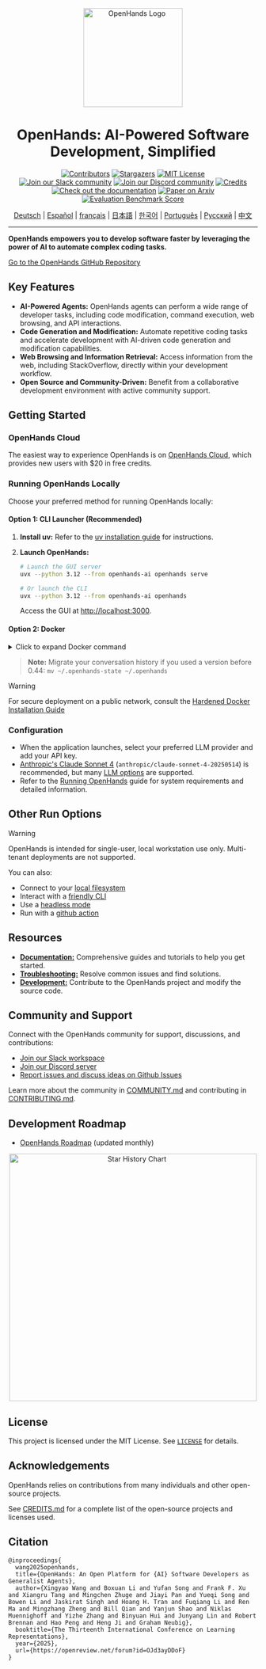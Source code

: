 <div align="center">
  <img src="./docs/static/img/logo.png" alt="OpenHands Logo" width="200">
  <h1>OpenHands: AI-Powered Software Development, Simplified</h1>
</div>

<div align="center">
  <a href="https://github.com/All-Hands-AI/OpenHands/graphs/contributors"><img src="https://img.shields.io/github/contributors/All-Hands-AI/OpenHands?style=for-the-badge&color=blue" alt="Contributors"></a>
  <a href="https://github.com/All-Hands-AI/OpenHands/stargazers"><img src="https://img.shields.io/github/stars/All-Hands-AI/OpenHands?style=for-the-badge&color=blue" alt="Stargazers"></a>
  <a href="https://github.com/All-Hands-AI/OpenHands/blob/main/LICENSE"><img src="https://img.shields.io/github/license/All-Hands-AI/OpenHands?style=for-the-badge&color=blue" alt="MIT License"></a>
  <br/>
  <a href="https://join.slack.com/t/openhands-ai/shared_invite/zt-3847of6xi-xuYJIPa6YIPg4ElbDWbtSA"><img src="https://img.shields.io/badge/Slack-Join%20Us-red?logo=slack&logoColor=white&style=for-the-badge" alt="Join our Slack community"></a>
  <a href="https://discord.gg/ESHStjSjD4"><img src="https://img.shields.io/badge/Discord-Join%20Us-purple?logo=discord&logoColor=white&style=for-the-badge" alt="Join our Discord community"></a>
  <a href="https://github.com/All-Hands-AI/OpenHands/blob/main/CREDITS.md"><img src="https://img.shields.io/badge/Project-Credits-blue?style=for-the-badge&color=FFE165&logo=github&logoColor=white" alt="Credits"></a>
  <br/>
  <a href="https://docs.all-hands.dev/usage/getting-started"><img src="https://img.shields.io/badge/Documentation-000?logo=googledocs&logoColor=FFE165&style=for-the-badge" alt="Check out the documentation"></a>
  <a href="https://arxiv.org/abs/2407.16741"><img src="https://img.shields.io/badge/Paper%20on%20Arxiv-000?logoColor=FFE165&logo=arxiv&style=for-the-badge" alt="Paper on Arxiv"></a>
  <a href="https://docs.google.com/spreadsheets/d/1wOUdFCMyY6Nt0AIqF705KN4JKOWgeI4wUGUP60krXXs/edit?gid=0#gid=0"><img src="https://img.shields.io/badge/Benchmark%20score-000?logoColor=FFE165&logo=huggingface&style=for-the-badge" alt="Evaluation Benchmark Score"></a>

  <!-- Keep these links. Translations will automatically update with the README. -->
  <a href="https://www.readme-i18n.com/All-Hands-AI/OpenHands?lang=de">Deutsch</a> |
  <a href="https://www.readme-i18n.com/All-Hands-AI/OpenHands?lang=es">Español</a> |
  <a href="https://www.readme-i18n.com/All-Hands-AI/OpenHands?lang=fr">français</a> |
  <a href="https://www.readme-i18n.com/All-Hands-AI/OpenHands?lang=ja">日本語</a> |
  <a href="https://www.readme-i18n.com/All-Hands-AI/OpenHands?lang=ko">한국어</a> |
  <a href="https://www.readme-i18n.com/All-Hands-AI/OpenHands?lang=pt">Português</a> |
  <a href="https://www.readme-i18n.com/All-Hands-AI/OpenHands?lang=ru">Русский</a> |
  <a href="https://www.readme-i18n.com/All-Hands-AI/OpenHands?lang=zh">中文</a>

  <hr>
</div>

**OpenHands empowers you to develop software faster by leveraging the power of AI to automate complex coding tasks.**  

[Go to the OpenHands GitHub Repository](https://github.com/All-Hands-AI/OpenHands)

## Key Features

*   **AI-Powered Agents:** OpenHands agents can perform a wide range of developer tasks, including code modification, command execution, web browsing, and API interactions.
*   **Code Generation and Modification:**  Automate repetitive coding tasks and accelerate development with AI-driven code generation and modification capabilities.
*   **Web Browsing and Information Retrieval:**  Access information from the web, including StackOverflow, directly within your development workflow.
*   **Open Source and Community-Driven:** Benefit from a collaborative development environment with active community support.

## Getting Started

### OpenHands Cloud

The easiest way to experience OpenHands is on [OpenHands Cloud](https://app.all-hands.dev), which provides new users with $20 in free credits.

### Running OpenHands Locally

Choose your preferred method for running OpenHands locally:

#### Option 1: CLI Launcher (Recommended)

1.  **Install uv:** Refer to the [uv installation guide](https://docs.astral.sh/uv/getting-started/installation/) for instructions.
2.  **Launch OpenHands:**

    ```bash
    # Launch the GUI server
    uvx --python 3.12 --from openhands-ai openhands serve

    # Or launch the CLI
    uvx --python 3.12 --from openhands-ai openhands
    ```

    Access the GUI at [http://localhost:3000](http://localhost:3000).

#### Option 2: Docker

<details>
<summary>Click to expand Docker command</summary>

```bash
docker pull docker.all-hands.dev/all-hands-ai/runtime:0.52-nikolaik

docker run -it --rm --pull=always \
    -e SANDBOX_RUNTIME_CONTAINER_IMAGE=docker.all-hands.dev/all-hands-ai/runtime:0.52-nikolaik \
    -e LOG_ALL_EVENTS=true \
    -v /var/run/docker.sock:/var/run/docker.sock \
    -v ~/.openhands:/.openhands \
    -p 3000:3000 \
    --add-host host.docker.internal:host-gateway \
    --name openhands-app \
    docker.all-hands.dev/all-hands-ai/openhands:0.52
```
</details>

> **Note:** Migrate your conversation history if you used a version before 0.44: `mv ~/.openhands-state ~/.openhands`

> [!WARNING]
> For secure deployment on a public network, consult the [Hardened Docker Installation Guide](https://docs.all-hands.dev/usage/runtimes/docker#hardened-docker-installation)

### Configuration

*   When the application launches, select your preferred LLM provider and add your API key.
*   [Anthropic's Claude Sonnet 4](https://www.anthropic.com/api) (`anthropic/claude-sonnet-4-20250514`) is recommended, but many [LLM options](https://docs.all-hands.dev/usage/llms) are supported.
*   Refer to the [Running OpenHands](https://docs.all-hands.dev/usage/installation) guide for system requirements and detailed information.

## Other Run Options

> [!WARNING]
> OpenHands is intended for single-user, local workstation use only.  Multi-tenant deployments are not supported.

You can also:

*   Connect to your [local filesystem](https://docs.all-hands.dev/usage/runtimes/docker#connecting-to-your-filesystem)
*   Interact with a [friendly CLI](https://docs.all-hands.dev/usage/how-to/cli-mode)
*   Use a [headless mode](https://docs.all-hands.dev/usage/how-to/headless-mode)
*   Run with a [github action](https://docs.all-hands.dev/usage/how-to/github-action)

## Resources

*   [**Documentation:**](https://docs.all-hands.dev/usage/getting-started) Comprehensive guides and tutorials to help you get started.
*   [**Troubleshooting:**](https://docs.all-hands.dev/usage/troubleshooting)  Resolve common issues and find solutions.
*   [**Development:**](https://github.com/All-Hands-AI/OpenHands/blob/main/Development.md) Contribute to the OpenHands project and modify the source code.

## Community and Support

Connect with the OpenHands community for support, discussions, and contributions:

*   [Join our Slack workspace](https://join.slack.com/t/openhands-ai/shared_invite/zt-3847of6xi-xuYJIPa6YIPg4ElbDWbtSA)
*   [Join our Discord server](https://discord.gg/ESHStjSjD4)
*   [Report issues and discuss ideas on Github Issues](https://github.com/All-Hands-AI/OpenHands/issues)

Learn more about the community in [COMMUNITY.md](./COMMUNITY.md) and contributing in [CONTRIBUTING.md](./CONTRIBUTING.md).

## Development Roadmap

*   [OpenHands Roadmap](https://github.com/orgs/All-Hands-AI/projects/1) (updated monthly)

<p align="center">
  <a href="https://star-history.com/#All-Hands-AI/OpenHands&Date">
    <img src="https://api.star-history.com/svg?repos=All-Hands-AI/OpenHands&type=Date" width="500" alt="Star History Chart">
  </a>
</p>

## License

This project is licensed under the MIT License. See [`LICENSE`](./LICENSE) for details.

## Acknowledgements

OpenHands relies on contributions from many individuals and other open-source projects.

See [CREDITS.md](./CREDITS.md) for a complete list of the open-source projects and licenses used.

## Citation

```
@inproceedings{
  wang2025openhands,
  title={OpenHands: An Open Platform for {AI} Software Developers as Generalist Agents},
  author={Xingyao Wang and Boxuan Li and Yufan Song and Frank F. Xu and Xiangru Tang and Mingchen Zhuge and Jiayi Pan and Yueqi Song and Bowen Li and Jaskirat Singh and Hoang H. Tran and Fuqiang Li and Ren Ma and Mingzhang Zheng and Bill Qian and Yanjun Shao and Niklas Muennighoff and Yizhe Zhang and Binyuan Hui and Junyang Lin and Robert Brennan and Hao Peng and Heng Ji and Graham Neubig},
  booktitle={The Thirteenth International Conference on Learning Representations},
  year={2025},
  url={https://openreview.net/forum?id=OJd3ayDDoF}
}